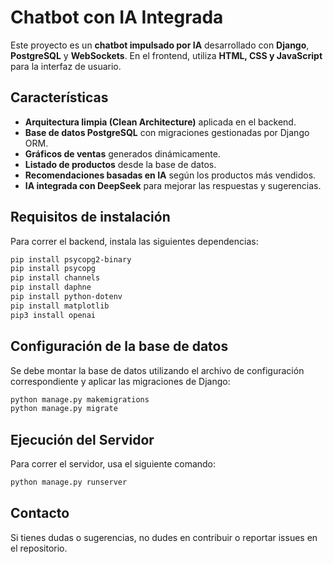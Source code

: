 # Chatbot con IA Integrada

Este proyecto es un **chatbot impulsado por IA** desarrollado con **Django**, **PostgreSQL** y **WebSockets**. En el frontend, utiliza **HTML, CSS y JavaScript** para la interfaz de usuario.

## Características
- **Arquitectura limpia (Clean Architecture)** aplicada en el backend.
- **Base de datos PostgreSQL** con migraciones gestionadas por Django ORM.
- **Gráficos de ventas** generados dinámicamente.
- **Listado de productos** desde la base de datos.
- **Recomendaciones basadas en IA** según los productos más vendidos.
- **IA integrada con DeepSeek** para mejorar las respuestas y sugerencias.

## Requisitos de instalación

Para correr el backend, instala las siguientes dependencias:

```sh
pip install psycopg2-binary
pip install psycopg
pip install channels
pip install daphne
pip install python-dotenv
pip install matplotlib
pip3 install openai
```

## Configuración de la base de datos

Se debe montar la base de datos utilizando el archivo de configuración correspondiente y aplicar las migraciones de Django:

```sh
python manage.py makemigrations
python manage.py migrate
```

## Ejecución del Servidor

Para correr el servidor, usa el siguiente comando:

```sh
python manage.py runserver
```

## Contacto
Si tienes dudas o sugerencias, no dudes en contribuir o reportar issues en el repositorio.

